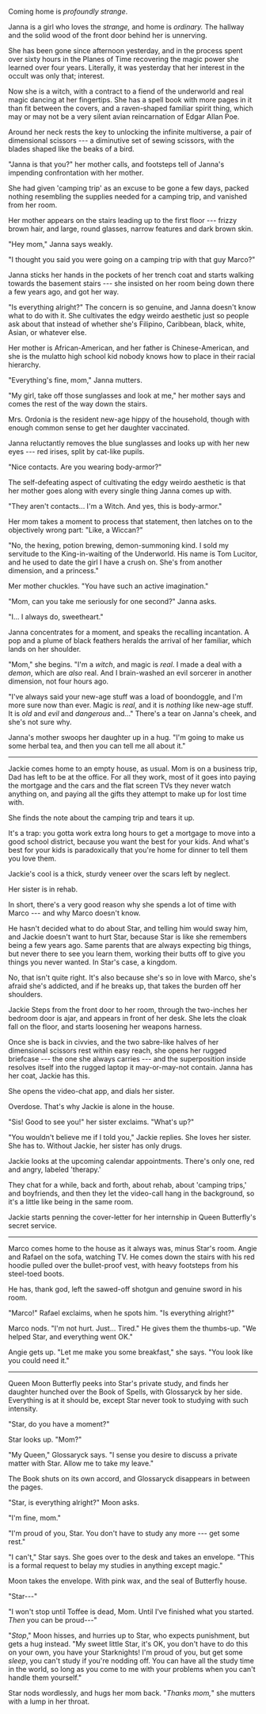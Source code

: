 Coming home is _profoundly strange_.

Janna is a girl who loves the _strange,_ and home is _ordinary._ The
hallway and the solid wood of the front door behind her is unnerving.

She has been gone since afternoon yesterday, and in the process spent
over sixty hours in the Planes of Time recovering the magic power she
learned over four years. Literally, it was yesterday that her interest
in the occult was only that; interest.

Now she is a witch, with a contract to a fiend of the underworld and
real magic dancing at her fingertips. She has a spell book with more
pages in it than fit between the covers, and a raven-shaped familiar
spirit thing, which may or may not be a very silent avian reincarnation
of Edgar Allan Poe.

Around her neck rests the key to unlocking the infinite multiverse,
a pair of dimensional scissors --- a diminutive set of sewing scissors,
with the blades shaped like the beaks of a bird.

"Janna is that you?" her mother calls, and footsteps tell of Janna's
impending confrontation with her mother.

She had given 'camping trip' as an excuse to be gone a few days,
packed nothing resembling the supplies needed for a camping trip,
and vanished from her room.

Her mother appears on the stairs leading up to the first floor ---
frizzy brown hair, and large, round glasses, narrow features and
dark brown skin.

"Hey mom," Janna says weakly.

"I thought you said you were going on a camping trip with that guy
Marco?"

Janna sticks her hands in the pockets of her trench coat and starts walking
towards the basement stairs --- she insisted on her room being down there
a few years ago, and got her way.

"Is everything alright?" The concern is so genuine, and
Janna doesn't know what to do with it. She cultivates the edgy weirdo
aesthetic just so people ask about that instead of whether she's
Filipino, Caribbean, black, white, Asian, or whatever else.

Her mother is African-American, and her father is Chinese-American,
and she is the mulatto high school kid nobody knows how to place in their
racial hierarchy.

"Everything's fine, mom," Janna mutters.

"My girl, take off those sunglasses and look at me," her mother says and
comes the rest of the way down the stairs.

Mrs. Ordonia is the resident new-age hippy of the household, though with
enough common sense to get her daughter vaccinated.

Janna reluctantly removes the blue sunglasses and looks up with her new
eyes --- red irises, split by cat-like pupils.

"Nice contacts. Are you wearing body-armor?"

The self-defeating aspect of cultivating the edgy weirdo aesthetic is that
her mother goes along with every single thing Janna comes up with.

"They aren't contacts... I'm a Witch. And yes, this is body-armor."

Her mom takes a moment to process that statement, then latches
on to the objectively wrong part: "Like, a Wiccan?"

"No, the hexing, potion brewing, demon-summoning kind. I sold my servitude
to the King-in-waiting of the Underworld. His name is Tom Lucitor, and he
used to date the girl I have a crush on. She's from another dimension, and
a princess."

Mer mother chuckles. "You have such an active imagination."

"Mom, can you take me seriously for one second?" Janna asks.

"I... I always do, sweetheart."

Janna concentrates for a moment, and speaks the recalling incantation.
A pop and a plume of black feathers heralds the arrival of her familiar,
which lands on her shoulder.

"Mom," she begins. "I'm a _witch_, and magic is _real_. I made a deal with a _demon_,
which are _also_ real. And I brain-washed an evil sorcerer in another dimension, not
four hours ago.

"I've always said your new-age stuff was a load of boondoggle, and I'm more
sure now than ever. Magic is _real_, and it is _nothing_ like new-age stuff.
It is _old_ and _evil_ and _dangerous_ and..." There's a tear on Janna's cheek,
and she's not sure why.

Janna's mother swoops her daughter up in a hug. "I'm going to make us some herbal
tea, and then you can tell me all about it."

----

Jackie comes home to an empty house, as usual. Mom is on a business trip, Dad
has left to be at the office. For all they work, most of it goes into paying the mortgage and
the cars and the flat screen TVs they never watch anything on, and paying all
the gifts they attempt to make up for lost time with.

She finds the note about the camping trip and tears it up.

It's a trap: you gotta work extra long hours to get a mortgage to move into a good school
district, because you want the best for your kids. And what's best for your kids is paradoxically
that you're home for dinner to tell them you love them.

Jackie's cool is a thick, sturdy veneer over the scars left by neglect.

Her sister is in rehab.

In short, there's a very good reason why she spends a lot of time with Marco --- and
why Marco doesn't know.

He hasn't decided what to do about Star, and telling him would sway him, and Jackie
doesn't want to hurt Star, because Star is like she remembers being a few years ago.
Same parents that are always expecting big things, but never there to see you learn them,
working their butts off to give you things you never wanted. In Star's case, a kingdom.

No, that isn't quite right. It's also because she's so in love with Marco, she's
afraid she's addicted, and if he breaks up, that takes the burden off her shoulders.

Jackie Steps from the front door to her room, through the two-inches her bedroom door is ajar,
and appears in front of her desk. She lets the cloak fall on the floor, and starts loosening
her weapons harness.

Once she is back in civvies, and the two sabre-like halves of her dimensional scissors
rest within easy reach,
she opens her rugged briefcase --- the one she always carries --- and the superposition inside
resolves itself into the rugged laptop it may-or-may-not contain. Janna has her coat,
Jackie has this.

She opens the video-chat app, and dials her sister.

Overdose. That's why Jackie is alone in the house.

"Sis! Good to see you!" her sister exclaims. "What's up?"

"You wouldn't believe me if I told you," Jackie replies. She loves her sister. She has
to. Without Jackie, her sister has only drugs.

Jackie looks at the upcoming calendar appointments. There's only one,
red and angry, labeled 'therapy.'

They chat for a while, back and forth, about rehab, about 'camping trips,' and boyfriends,
and then they let the video-call hang in the background, so it's a little like being in
the same room.

Jackie starts penning the cover-letter for her internship in Queen Butterfly's
secret service.

----

Marco comes home to the house as it always was, minus Star's room.
Angie and Rafael on the sofa, watching TV. He comes down the stairs with
his red hoodie pulled over the bullet-proof vest, with heavy footsteps from
his steel-toed boots.

He has, thank god, left the sawed-off shotgun and genuine sword in his room.

"Marco!" Rafael exclaims, when he spots him. "Is everything alright?"

Marco nods. "I'm not hurt. Just... Tired." He gives them the thumbs-up. "We
helped Star, and everything went OK."

Angie gets up. "Let me make you some breakfast," she says. "You look like you
could need it."

----

Queen Moon Butterfly peeks into Star's private study, and finds her daughter
hunched over the Book of Spells, with Glossaryck by her side. Everything is at it
should be, except Star never took to studying with such intensity.

"Star, do you have a moment?"

Star looks up. "Mom?"

"My Queen," Glossaryck says. "I sense you desire to discuss a private matter
with Star. Allow me to take my leave."

The Book shuts on its own accord, and Glossaryck disappears in between the pages.

"Star, is everything alright?" Moon asks.

"I'm fine, mom."

"I'm proud of you, Star. You don't have to study any more --- get some rest."

"I can't," Star says. She goes over to the
desk and takes an envelope. "This is a formal request to belay my studies in
anything except magic."

Moon takes the envelope. With pink wax, and the seal of Butterfly house.

"Star---"

"I won't stop until Toffee is dead, Mom. Until I've finished what you started.
_Then_ you can be proud---"

"_Stop_," Moon hisses, and hurries up to Star, who expects punishment, but gets
a hug instead. "My sweet little Star, it's OK, you don't have to do this on your
own, you have your Starknights! I'm proud of you, but get some _sleep_, you can't
study if you're nodding off. You can have all the study time in the world, so long
as you come to me with your problems when you can't handle them yourself."

Star nods wordlessly, and hugs her mom back. "_Thanks mom,_" she mutters with
a lump in her throat.
